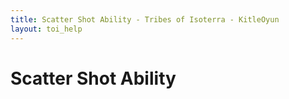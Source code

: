 ```yaml
---
title: Scatter Shot Ability - Tribes of Isoterra - KitleOyun
layout: toi_help
---
```


<h1 class="h1">Scatter Shot Ability</h1>
